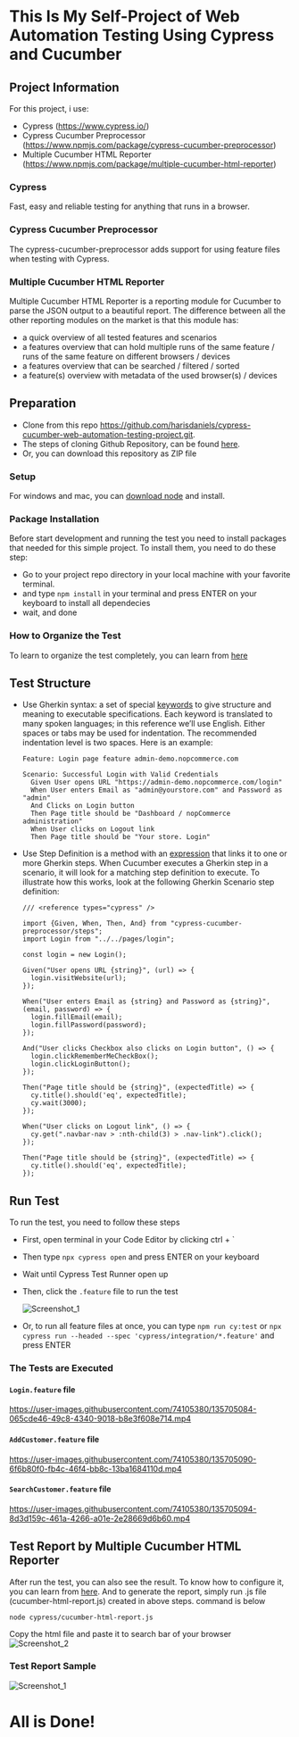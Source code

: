 # This Is My Self-Project of Web Automation Testing Using Cypress and Cucumber

## Project Information
For this project, i use:
- Cypress (https://www.cypress.io/)
- Cypress Cucumber Preprocessor (https://www.npmjs.com/package/cypress-cucumber-preprocessor)
- Multiple Cucumber HTML Reporter (https://www.npmjs.com/package/multiple-cucumber-html-reporter)

### Cypress
Fast, easy and reliable testing for anything that runs in a browser.

### Cypress Cucumber Preprocessor
The cypress-cucumber-preprocessor adds support for using feature files when testing with Cypress.

### Multiple Cucumber HTML Reporter
Multiple Cucumber HTML Reporter is a reporting module for Cucumber to parse the JSON output to a beautiful report. 
The difference between all the other reporting modules on the market is that this module has:
- a quick overview of all tested features and scenarios
- a features overview that can hold multiple runs of the same feature / runs of the same feature on different browsers / devices
- a features overview that can be searched / filtered / sorted
- a feature(s) overview with metadata of the used browser(s) / devices

## Preparation
- Clone from this repo https://github.com/harisdaniels/cypress-cucumber-web-automation-testing-project.git. 
- The steps of cloning Github Repository, can be found [here](https://docs.github.com/en/github/creating-cloning-and-archiving-repositories/cloning-a-repository-from-github/cloning-a-repository).
- Or, you can download this repository as ZIP file

### Setup
For windows and mac, you can [download node](https://nodejs.org/en/) and install.

### Package Installation
Before start development and running the test you need to install packages that needed for this simple project. To install them, you need to do these step:

- Go to your project repo directory in your local machine with your favorite terminal.
- and type `npm install` in your terminal and press ENTER on your keyboard to install all dependecies
- wait, and done

### How to Organize the Test
To learn to organize the test completely, you can learn from [here](https://www.npmjs.com/package/cypress-cucumber-preprocessor)

## Test Structure
- Use Gherkin syntax: a set of special [keywords](https://cucumber.io/docs/gherkin/reference/#keywords) to give structure and meaning to executable specifications.
  Each keyword is translated to many spoken languages; in this reference we’ll use English.
  Either spaces or tabs may be used for indentation. The recommended indentation level is two spaces. Here is an example:
  
  ```
  Feature: Login page feature admin-demo.nopcommerce.com

  Scenario: Successful Login with Valid Credentials
    Given User opens URL "https://admin-demo.nopcommerce.com/login"
    When User enters Email as "admin@yourstore.com" and Password as "admin"
    And Clicks on Login button
    Then Page title should be "Dashboard / nopCommerce administration"
    When User clicks on Logout link
    Then Page title should be "Your store. Login"
  ```


- Use Step Definition is a method with an [expression](https://cucumber.io/docs/cucumber/step-definitions/#expressions) that links it to one or more Gherkin steps. 
  When Cucumber executes a Gherkin step in a scenario, it will look for a matching step definition to execute.
  To illustrate how this works, look at the following Gherkin Scenario step definition:
  
  ```
  /// <reference types="cypress" />

  import {Given, When, Then, And} from "cypress-cucumber-preprocessor/steps";
  import Login from "../../pages/login";

  const login = new Login();

  Given("User opens URL {string}", (url) => {
    login.visitWebsite(url);
  });

  When("User enters Email as {string} and Password as {string}", (email, password) => {
    login.fillEmail(email);
    login.fillPassword(password);
  });

  And("User clicks Checkbox also clicks on Login button", () => {
    login.clickRememberMeCheckBox();
    login.clickLoginButton();
  });

  Then("Page title should be {string}", (expectedTitle) => {
    cy.title().should('eq', expectedTitle);
    cy.wait(3000);
  });

  When("User clicks on Logout link", () => {
    cy.get(".navbar-nav > :nth-child(3) > .nav-link").click();
  });

  Then("Page title should be {string}", (expectedTitle) => {
    cy.title().should('eq', expectedTitle);
  });
  ```

## Run Test
To run the test, you need to follow these steps
- First, open terminal in your Code Editor by clicking ctrl + `
- Then type `npx cypress open` and press ENTER on your keyboard
  
- Wait until Cypress Test Runner open up
- Then, click the `.feature` file to run the test
  
  ![Screenshot_1](https://user-images.githubusercontent.com/74105380/135406692-d39f743b-4e3b-413f-8d59-0e9ce6b1dc48.jpg)
- Or, to run all feature files at once, you can type `npm run cy:test` or `npx cypress run --headed --spec 'cypress/integration/*.feature'` and press ENTER

### The Tests are Executed  

#### `Login.feature` file
https://user-images.githubusercontent.com/74105380/135705084-065cde46-49c8-4340-9018-b8e3f608e714.mp4

#### `AddCustomer.feature` file
https://user-images.githubusercontent.com/74105380/135705090-6f6b80f0-fb4c-46f4-bb8c-13ba1684110d.mp4

#### `SearchCustomer.feature` file
https://user-images.githubusercontent.com/74105380/135705094-8d3d159c-461a-4266-a01e-2e28669d6b60.mp4


## Test Report by Multiple Cucumber HTML Reporter
After run the test, you can also see the result. 
To know how to configure it, you can learn from [here](https://kailash-pathak.medium.com/generate-cucumber-html-report-in-cypress-3691d596ef19).
And to generate the report, simply run .js file (cucumber-html-report.js) created in above steps. command is below

`node cypress/cucumber-html-report.js`

Copy the html file and paste it to search bar of your browser
![Screenshot_2](https://user-images.githubusercontent.com/74105380/135413699-92df061b-dc7d-4a3c-81de-ca2d0c0ed720.jpg)

### Test Report Sample
![Screenshot_1](https://user-images.githubusercontent.com/74105380/135705219-dc9cdfe9-3ab0-477f-9871-2042255b9c09.jpg)
  
# All is Done!
